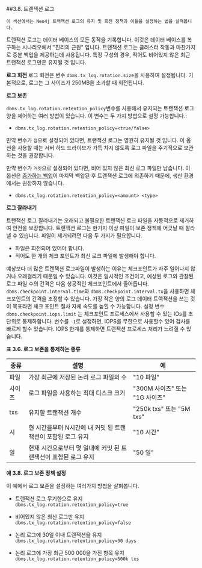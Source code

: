 ##3.8. 트랜잭션 로그

```
이 섹션에서는 Neo4j 트랙잭션 로그의 유지 및 회전 정책과 이들을 설정하는 법을 살펴봅니다. 
```

트랜잭션 로고는 데이터 베이스의 모든 동작을 기록합니다. 이것은 데이터 베이스를 복구하는 시나리오에서 "진리의 근원" 입니다. 트랜잭션 로그는 클러스터 작동과 마찬가지로 증분 백업을 제공하는데 사용됩니다. 특정 구성의 경우, 적어도 비어있지 않은 최근 
트랜잭션 로그만은 유지될 것 입니다. 

**로그 회전**
로그 회전은 변수 ```dbms.tx_log.rotation.size```을 사용하여 설정됩니다. 기본적으로, 로그는 그 사이즈가 250MB을 초과할 때 회전됩니다. 


**로그 보존**

```dbms.tx_log.rotation.retention_policy```변수를 사용해서 유지되는 트랜잭션 로그 양을 제어하는 여러 방법이 있습니다. 이 변수는 두 가지 방법으로 설정 가능합니다.:


+ ```dbms.tx_log.rotation.retention_policy=<true/false>```

먄약 변수가 ```참```으로 설정되어 있다면, 트랜잭션 로그는 영원히 유지될 것 입니다. 이 옵션을 사용할 때는 서버 하드 드라이브가 가득 차지 않도록 로그 파일을 주기적으로 보관하는 것을 권장합니다. 

만약 변수가 ```거짓```으로 설정되어 있다면, 비어 있지 않은 최신 로그 파일만 남습니다. 이 옵션은 [증가하는 백업]("https://neo4j.com/docs/operations-manual/current/backup/perform-backup/#backup-incremental")이 마지막 백업된 후 트랜잭션 로그에 의존하기 때문에, 생산 환경에서는 권장하지 않습니다. 


+ ```dbms.tx_log.rotation.retention_policy=<amount> <type>```


**로그 잘라내기**

트랜잭션 로그 잘라내기는 오래되고 불필요한 트랜잭션 로크 파일을 자동적으로 제거하여 안전을 보장합니다. 트랜잭션 로그는 한가지 이상 파일이 보존 정책에 어긋날 때 잘라낼 수 있습니다. 파일이 제거되려면 다음 두 가지가 필요합니다. 

+ 파일은 회전되어 있어야 합니다. 
+ 적어도 한 개의 체크 포인트가 최신 로크 파일에 발생해야 합니다. 

예상보다 더 많은 트랜잭션 로그파일이 발생하는 이유는 체크포인트가 자주 일어나지 않거나 오래걸리기 때문일 수 있습니다. 이것은 일시적인 조건이고, 예상된 로그와 관찰된 로그 파일 수의 간격은 다음 성공적인 체크포인트에서 줄어듭니다. ```dbms.checkpoint.interval.time```와 ```dbms.checkpoint.interval.tx```을 사용하면 체크포인트의 간격을 조정할 수 있습니다. 가장 작은 양의 로그 데이터 트랙잭션을 쓰는 것이 목표라면 체크 포인트 절차 자체 속도를 높힐 수 가능합니다. 설정 변수 ```dbms.checkpoint.iops.limit``` 는 체크포인트 프로세스에서 사용할 수 있는 IOs를 초 단위로 통제하합니다. 변수를 ```-1```로 설정하면, IOPS를 무한으로 사용할수 있어 검사를 빠르게 할수 있습니다. IOPS 한계를 통제하면 트랜잭션 프로세스 처리가 느려질 수 있습니다. 

**표 3.6. 로그 보존을 통제하는 종류**

 | 종류   | 설명                                                         | 예                             |
| ------ | ------------------------------------------------------------ | ------------------------------ |
| 파일   | 가장 최근에 저장된 논리 로그 파일의 수                       | "10 파일"                      |
| 사이즈 | 로그 파일을 사용하는 최대 디스크 크기                        | "300M 사이즈" 또는 "1G 사이즈" |
| txs    | 유지할 트랜잭션 개수                                         | "250k txs" 또는 "5M txs"       |
| 시     | 현 시간을부터 N시간에 내 커밋 된 트랜잭션이 포함된 로그 유지 | "10 시간"                      |
| 일     | 현재 시간으로부터 몇 일내에 커밋 된 트랜잭션이 포함된 로그 유지 | "50 일"                        |

**예 3.8. 로그 보존 정책 설정**

이 예에서 로그 보존을 설정하는 여러가지 방법을 살펴봅니다. 

+ 트랜잭션 로그 무기한으로 유지
```dbms.tx_log.rotation.retention_policy=true```

+ 비어있지 않은 최신 로그만 유지
```dbms.tx_log.rotation.retention_policy=false```

+ 논리 로그에 30일 이내 트랜잭션을 유지
```dbms.tx_log.rotation.retention_policy=30 days```

+ 논리 로그에 가장 최근 500 000을 가진 항목 유지  
```dbms.tx_log.rotation.retention_policy=500k txs```
